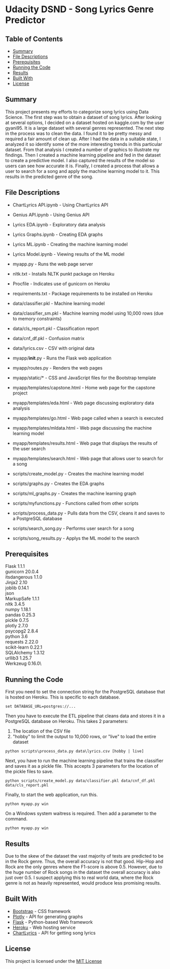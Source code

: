# Udacity DSND - Song Lyrics Genre Predictor

## Table of Contents

* [Summary](#summary)
* [File Descriptions](#file-descriptions)
* [Prerequisites](#prerequisites)
* [Running the Code](#running-the-code)
* [Results](#results)
* [Built With](#built-with)
* [License](#license)

## Summary

This project presents my efforts to categorize song lyrics using Data Science.  The first step was to obtain a dataset of song lyrics.  After looking at several options, I decided on a dataset hosted on kaggle.com by the user gyani95.  It is a large dataset with several genres represented.  The next step in the process was to clean the data.  I found it to be pretty messy and required a fair amount of clean up.  After I had the data in a suitable state, I analyzed it so identify some of the more interesting trends in this particular dataset.  From that analysis I created a number of graphics to illustrate my findings.  Then I created a machine learning pipeline and fed in the dataset to create a predictive model.  I also captured the results of the model so users can see how accurate it is.  Finally, I created a process that allows a user to search for a song and apply the machine learning model to it.  This results in the predicted genre of the song.

## File Descriptions

* ChartLyrics API.ipynb - Using ChartLyrics API
* Genius API.ipynb - Using Genius API
* Lyrics EDA.ipynb - Exploratory data analysis
* Lyrics Graphs.ipynb - Creating EDA graphs
* Lyrics ML.ipynb - Creating the machine learning model
* Lyrics Model.ipynb - Viewing results of the ML model
* myapp.py - Runs the web page server
* nltk.txt - Installs NLTK punkt package on Heroku
* Procfile - Indicates use of gunicorn on Heroku
* requirements.txt - Package requirements to be installed on Heroku

* data/classifier.pkl - Machine learning model
* data/classifier_sm.pkl - Machine learning model using 10,000 rows (due to memory constraints)
* data/cls_report.pkl - Classification report
* data/cnf_df.pkl - Confusion matrix
* data/lyrics.csv - CSV with original data

* myapp/__init__.py - Runs the Flask web application
* myapp/routes.py - Renders the web pages
* myapp/static/* - CSS and JavaScript files for the Bootstrap template
* myapp/templates/capstone.html - Home web page for the capstone project
* myapp/templates/eda.html - Web page discussing exploratory data analysis
* myapp/templates/go.html - Web page called when a search is executed
* myapp/templates/mldata.html - Web page discussing the machine learning model
* myapp/templates/results.html - Web page that displays the results of the user search
* myapp/templates/search.html - Web page that allows user to search for a song

* scripts/create_model.py - Creates the machine learning model
* scripts/graphs.py - Creates the EDA graphs
* scripts/ml_graphs.py - Creates the machine learning graph
* scripts/myfunctions.py - Functions called from other scripts
* scripts/process_data.py - Pulls data from the CSV, cleans it and saves to a PostgreSQL database
* scripts/search_song.py - Performs user search for a song
* scripts/song_results.py - Applys the ML model to the search

## Prerequisites

Flask 1.1.1\
gunicorn 20.0.4\
itsdangerous 1.1.0\
Jinja2 2.10\
joblib 0.14.1\
json\
MarkupSafe 1.1.1\
nltk 3.4.5\
numpy 1.18.1\
pandas 0.25.3\
pickle 0.7.5\
plotly 2.7.0\
psycopg2 2.8.4\
python 3.6\
requests 2.22.0\
scikit-learn 0.22.1\
SQLAlchemy 1.3.12\
urllib3 1.25.7\
Werkzeug 0.16.0\

## Running the Code

First you need to set the connection string for the PostgreSQL database that is hosted on Heroku. This is specific to each database.
```
set DATABASE_URL=postgres://...
```

Then you have to execute the ETL pipeline that cleans data and stores it in a PostgreSQL database on Heroku.  This takes 2 parameters:
1) The location of the CSV file
2) "hobby" to limit the output to 10,000 rows, or "live" to load the entire dataset
```
python scripts\process_data.py data\lyrics.csv [hobby | live]
```

Next, you have to run the machine learning pipeline that trains the classifier and saves it as a pickle file.  This accepts 3 parameters for the location of the pickle files to save.
```
python scripts/create_model.py data/classifier.pkl data/cnf_df.pkl data/cls_report.pkl
```

Finally, to start the web application, run this.
```
python myapp.py win
```
On a Windows system waitress is required. Then add a parameter to the command.
```
python myapp.py win
```

## Results

Due to the skew of the dataset the vast majority of tests are predicted to be in the Rock genre.  Thus, the overall accuracy is not that good.  Hip-Hop and Rock are the only genres where the F1-score is above 0.5.  However, due to the huge number of Rock songs in the dataset the overall accuracy is also just over 0.5.  I suspect applying this to real world data, where the Rock genre is not as heavily represented, would produce less promising results.

## Built With

* [Bootstrap](https://getbootstrap.com/docs/4.0/getting-started/introduction/#starter-template) - CSS framework
* [Plotly](https://cdn.plot.ly/plotly-latest.min.js) - API for generating graphs
* [Flask](https://flask.palletsprojects.com/en/1.1.x/) - Python-based Web framework
* [Heroku]() - Web hosting service
* [ChartLyrics]() - API for getting song lyrics

## License

This project is licensed under the [MIT License](https://opensource.org/licenses/MIT)
